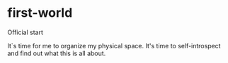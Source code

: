# first-world

Official start

It`s time for me to organize my physical space.
It's time to self-introspect and find out what this is all about.
